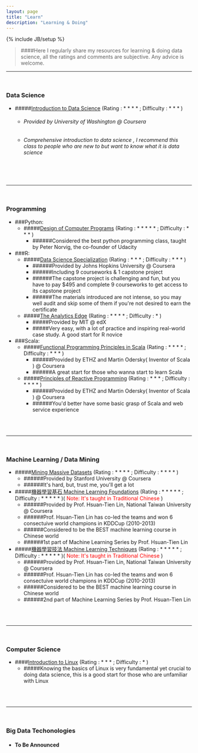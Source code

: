 ```yaml
---
layout: page
title: "Learn"
description: "Learning & Doing"
---
```

{% include JB/setup %}
> ####Here I regularly share my resources for learning & doing data science, all the ratings and comments are subjective. Any advice is welcome.

 

---
<br />         
          
### Data Science
* #####[Introduction to Data Science](https://www.coursera.org/course/datasci) (Rating : * * * * ; Difficulty : * * * )
	- ###### Provided by University of Washington @ Coursera
	- ###### Comprehensive introduction to data science , I recommend this class to people who are new to but want to know what it is data science


<br />
<br />

---
<br />  

### Programming
* ###Python:
	* #####[Design of Computer Programs](https://www.udacity.com/course/design-of-computer-programs--cs212) (Rating : * * * * * ;  Difficulty : * * * )
		- ######Considered the best python programming class, taught by Peter Norvig, the co-founder of Udacity
* ###R:
	* #####[Data Science Specialization](https://www.coursera.org/specialization/jhudatascience/1) (Rating : * * * ; Difficulty : * * * )
		- ######Provided by Johns Hopkins University @ Coursera
		- ######Including 9 courseworks & 1 capstone project
		- ######The capstone project is challenging and fun, but you have to pay $495 and complete 9 courseworks to get access to its capstone project
		- ######The materials introduced are not intense, so you may well audit and skip some of them if you're not desired to earn the certificate
	* #####[The Analytics Edge](https://www.edx.org/course/analytics-edge-mitx-15-071x-0) (Rating : * * * * ; Difficulty : * )
		- #####Provided by MIT @ edX
		- #####Very easy, with a lot of practice and inspiring real-world case study. A good start for R novice
* ###Scala:
	* #####[Functional Programming Principles in Scala](https://www.coursera.org/course/progfun) (Rating : * * * * ; Difficulty : * * * )
		- ######Provided by ETHZ and Martin Odersky( Inventor of Scala ) @ Coursera
		- ######A great start for those who wanna start to learn Scala
	* #####[Principles of Reactive Programming](https://www.coursera.org/course/reactive) (Rating : * * * ; Difficulty : * * * * )
		- ######Provided by ETHZ and Martin Odersky( Inventor of Scala ) @ Coursera
		- ######You'd better have some basic grasp of Scala and web service experience
<br />
<br />

---
<br />  


### Machine Learning / Data Mining
* #####[Mining Massive Datasets](https://www.coursera.org/course/mmds) (Rating : * * * * ; Difficulty : * * * * )
	- ######Provided by Stanford University @ Coursera
	- ######It's hard, but, trust me, you'll get a lot
* #####[機器學習基石 Machine Learning Foundations](https://www.coursera.org/course/ntumlone) (Rating : * * * * * ; Difficulty : * * * * * )( <font color='red'>Note: It's taught in Traditional Chinese</font> )
	- ######Provided by Prof. Hsuan-Tien Lin, National Taiwan University @ Coursera
	- ######Prof. Hsuan-Tien Lin has co-led the teams and won 6 consectuive world champions in KDDCup (2010-2013)
	- ######Considered to be the BEST machine learning course in Chinese world
	- ######1st part of Machine Learning Series by Prof. Hsuan-Tien Lin
* #####[機器學習技法 Machine Learning Techniques](https://www.coursera.org/course/ntumltwo) (Rating : * * * * * ; Difficulty : * * * * * )( <font color='red'>Note: It's taught in Traditional Chinese</font> )
	- ######Provided by Prof. Hsuan-Tien Lin, National Taiwan University @ Coursera
	- ######Prof. Hsuan-Tien Lin has co-led the teams and won 6 consectuive world champions in KDDCup (2010-2013)
	- ######Considered to be the BEST machine learning course in Chinese world
	- ######2nd part of Machine Learning Series by Prof. Hsuan-Tien Lin
<br />
<br />

---
<br />  




### Computer Science
* ####[Introduction to Linux](https://www.edx.org/course/introduction-linux-linuxfoundationx-lfs101x-2) (Rating : * * * ; Difficulty : * )
	- #####Knowing the basics of Linux is very fundamental yet crucial to doing data science, this is a good start for those who are unfamiliar with Linux

<br />
<br />

---
<br />  


### Big Data Techonologies
* #### To Be Announced

<br />
<br />
